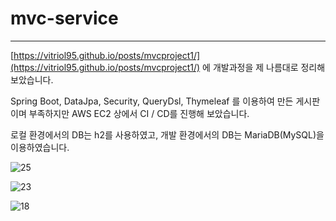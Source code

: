 
# mvc-service

---

[https://vitriol95.github.io/posts/mvcproject1/](https://vitriol95.github.io/posts/mvcproject1/) 에 개발과정을 제 나름대로 정리해 보았습니다.

Spring Boot, DataJpa, Security, QueryDsl, Thymeleaf 를 이용하여 만든 게시판이며 부족하지만 AWS EC2 상에서 CI / CD를 진행해 보았습니다.

로컬 환경에서의 DB는 h2를 사용하였고, 개발 환경에서의 DB는 MariaDB(MySQL)을 이용하였습니다.


![25](https://user-images.githubusercontent.com/74411793/124713163-2878c500-df3b-11eb-9e3c-10b7fba155f5.png)

![23](https://user-images.githubusercontent.com/74411793/124713189-32022d00-df3b-11eb-91f7-4190cf2cb338.png)

![18](https://user-images.githubusercontent.com/74411793/124713213-3af2fe80-df3b-11eb-92d2-92070f091d8d.JPG)
